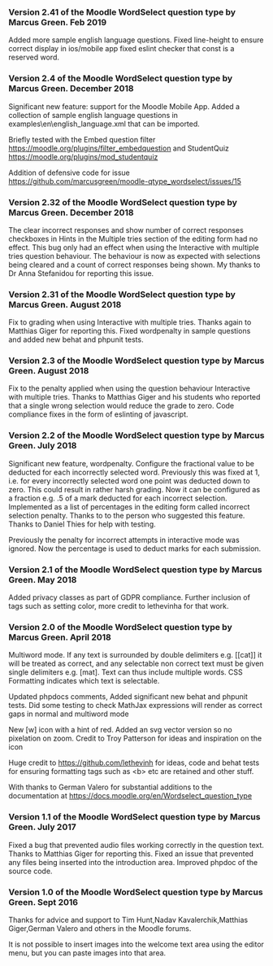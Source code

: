 ### Version 2.41 of the Moodle WordSelect question type by Marcus Green. Feb 2019
Added more sample english language questions.
Fixed line-height to ensure correct display in ios/mobile app
fixed eslint checker that const is a reserved word.

### Version 2.4 of the Moodle WordSelect question type by Marcus Green. December 2018
Significant new feature: support for the Moodle Mobile App. Added a collection of 
sample english language questions in
examples\en\english_language.xml that can be imported.

Briefly tested with the Embed question filter
https://moodle.org/plugins/filter_embedquestion
and StudentQuiz
https://moodle.org/plugins/mod_studentquiz

Addition of defensive code for issue https://github.com/marcusgreen/moodle-qtype_wordselect/issues/15

### Version 2.32 of the Moodle WordSelect question type by Marcus Green. December 2018
The clear incorrect responses and show number of correct responses checkboxes in Hints in the
Multiple tries section of the editing form had no effect. This bug only had an effect when
 using the Interactive with multiple tries question behaviour. The behaviour is now as
expected with selections being cleared and a count of correct responses being shown. My 
thanks to Dr Anna Stefanidou for reporting this issue.

### Version 2.31 of the Moodle WordSelect question type by Marcus Green. August 2018
Fix to grading when using Interactive with multiple tries. Thanks again to Matthias Giger
for reporting this. Fixed wordpenalty in sample questions and added new behat and phpunit
tests.

### Version 2.3 of the Moodle WordSelect question type by Marcus Green. August 2018
Fix to the penalty applied when using the question behaviour Interactive with multiple
tries. Thanks to Matthias Giger and his students who reported that a single wrong
selection would reduce the grade to zero.  Code compliance fixes in the form of
eslinting of javascript.

### Version 2.2 of the Moodle WordSelect question type by Marcus Green. July 2018
Significant new feature, wordpenalty. Configure the fractional value to be deducted
for each incorrectly selected word. Previously this was fixed at 1, i.e. for every
incorrectly selected word one point was deducted down to zero. This could result
in rather harsh grading. Now it can be configured as a fraction e.g. .5 of a mark
deducted for each incorrect selection. Implemented as a list of percentages in the editing
form called incorrect selection penalty. Thanks to to the person who suggested this feature.
Thanks to Daniel Thies for help with testing.

Previously the penalty for incorrect attempts in interactive mode was ignored. Now the percentage
is used to deduct marks for each submission.

### Version 2.1 of the Moodle WordSelect question type by Marcus Green. May 2018
Added privacy classes as part of GDPR compliance. Further inclusion of tags such as
setting color, more credit to lethevinha for that work.

### Version 2.0 of the Moodle WordSelect question type by Marcus Green. April 2018
Multiword mode. If any text is surrounded by double delimiters e.g. [[cat]] it will be 
treated as correct, and any selectable non correct text must be given single delimiters
e.g. [mat]. Text can thus include multiple words. CSS Formatting indicates which text is selectable.

Updated phpdocs comments, Added significant new behat and phpunit tests. Did some testing
to check MathJax expressions will render as correct gaps in normal and multiword mode

New [w] icon with a hint of red. Added an svg vector version so no pixelation on zoom. 
Credit to Troy Patterson for ideas and inspiration on the icon

Huge credit to https://github.com/lethevinh for ideas, code and behat tests for ensuring
formatting tags such as &lt;b&gt; etc are retained and other stuff.

With thanks to German Valero for substantial additions to the documentation at
https://docs.moodle.org/en/Wordselect_question_type

### Version 1.1 of the Moodle WordSelect question type by Marcus Green. July 2017
Fixed a bug that prevented audio files working correctly in the question text. Thanks to Matthias Giger for 
reporting this. Fixed an issue that prevented any files being inserted into the introduction area. Improved
phpdoc of the source code.

### Version 1.0 of the Moodle WordSelect question type by Marcus Green. Sept 2016
Thanks for advice and support to Tim Hunt,Nadav Kavalerchik,Matthias Giger,German Valero and others in 
the Moodle forums.

It is not possible to insert images into the welcome text area using the editor menu, but you can
paste images into that area.
